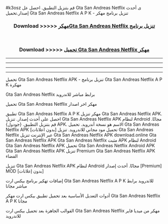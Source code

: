 #k3osz قم بتنزيل التطبيق. احصل عل Gta San Andreas Netflix  ى أحدث إصدار.تحميل Gta San Andreas Netflix  A P K - تنزيل برنامج مهكر



<div align="center">
<h3>Download >>>>> <a href="https://ar-sites.web.app/?ar= Gta San Andreas Netflix ">مهكرGta San Andreas Netflix  تنزيل برنامج</a></h3><br>

<h3>Download >>>>> <a href="https://ar-sites.web.app/?ar= Gta San Andreas Netflix ">تحميل Gta San Andreas Netflix  مهكر</a></h3>
</div>


----------------------------------------------------------

----------------------------------------------------------

----------------------------------------------------------

----------------------------------------------------------


تحميل Gta San Andreas Netflix  APK - تنزيل برنامج Gta San Andreas Netflix  A P K مهكرة

Gta San Andreas Netflix  برابط مباشر للاندرويد

تحميل Gta San Andreas Netflix  مهكر اخر اصدار

تطبيق Gta San Andreas Netflix  A P K مهكر
تنزيل Gta San Andreas Netflix  APK. احصل على أحدث إصدار.
تنزيل Gta San Andreas Netflix  APK لنظام Android مجانًا.
قم بتنزيل التطبيق. {جودول} APK. الاسم هو نسخة أندرويد.
تحميل Gta San Andreas Netflix  APK [بدون اعلانات]
تحميل مود مجاني للاندرويد.
تنزيل Gta San Andreas Netflix  عبر الإنترنت
تنزيل Gta San Andreas Netflix  APK
download.online Gta San Andreas Netflix  APK
Gta San Andreas Netflix  مثبت APK لنظام Android
Gta San Andreas Netflix  APK
تحميل Gta San Andreas Netflix  Android APK
Gta San Andreas Netflix  APK تنزيل Premium
Gta San Andreas Netflix  APK الفضاء

تنزيل Gta San Andreas Netflix  APK لنظام Android مجانًا. أحدث إصدار [Premium] MOD [بدون إعلانات]

إضافات تهكير برنامج بيكس ارت Gta San Andreas Netflix  A P K للاندرويد برابط مباشر مجانا

أدوات التعديل الأساسية بعد تحميل تطبيق بيكس ارت مهكر Gta San Andreas Netflix  A P K مجانا

القوالب الجاهزة بعد تحميل بيكس ارت Gta San Andreas Netflix  مهكر من ميديا فاير للاندرويد




